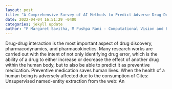 ```yaml
--- 
layout: post 
title: "A Comprehensive Survey of AI Methods to Predict Adverse Drug-Drug Interactions" 
date: 2022-04-04 16:51:29 -0400 
categories: jekyll update 
author: "P Margaret Savitha, M Pushpa Rani - Computational Vision and Bio-Inspired , 2022" 
--- 
```

Drug-drug interaction is the most important aspect of drug discovery, pharmacodynamics, and pharmacokinetics. Many research works are carried out with the intent of not only identifying drug error, which is the ability of a drug to either increase or decrease the effect of another drug within the human body, but to also be able to predict it as preventive medication. Preventive medication saves human lives. When the health of a human being is adversely affected due to the consumption of Cites: Unsupervised named-entity extraction from the web: An